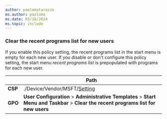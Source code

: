 ```yaml
---
author: paolomatarazzo
ms.author: paoloma
ms.date: 03/18/2024
ms.topic: include
---
```


### Clear the recent programs list for new users

If you enable this policy setting, the recent programs list in the start menu is empty for each new user. If you disable or don't configure this policy setting, the start menu *recent programs list* is prepopulated with programs for each new user.

|  | Path |
|--|--|
| **CSP** | ./Device/Vendor/MSFT/[Setting]() |
| **GPO** | **User Configuration** > **Administrative Templates** > **Start Menu and Taskbar** > **Clear the recent programs list for new users** |
